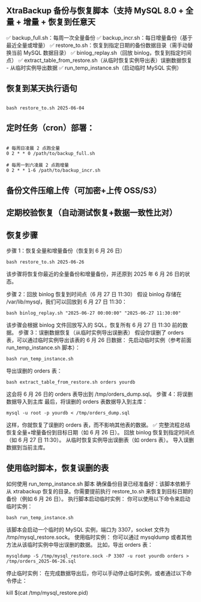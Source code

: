 


## XtraBackup 备份与恢复脚本（支持 MySQL 8.0 + 全量 + 增量 + 恢复到任意天


✅ backup_full.sh：每周一次全量备份
✅ backup_incr.sh：每日增量备份（基于最近全量或增量）
✅ restore_to.sh：恢复到指定日期的备份数据目录（需手动替换当前 MySQL 数据目录）
✅ binlog_replay.sh（回放 binlog，恢复到指定时间点）
✅ extract_table_from_restore.sh（从临时恢复实例导出表）误删数据恢复 - 从临时实例导出数据
✅ run_temp_instance.sh（启动临时 MySQL 实例）

## 恢复到某天执行语句

```

bash restore_to.sh 2025-06-04

```


## 定时任务（cron）部署：

```

# 每周日凌晨 2 点跑全量
0 2 * * 0 /path/to/backup_full.sh

# 每周一到六凌晨 2 点跑增量
0 2 * * 1-6 /path/to/backup_incr.sh
```


## 备份文件压缩上传（可加密+上传 OSS/S3）
## 定期校验恢复（自动测试恢复+数据一致性比对）


## 恢复步骤

步骤 1：恢复全量和增量备份（恢复到 6 月 26 日）
```
bash restore_to.sh 2025-06-26

```
该步骤将恢复你最近的全量备份和增量备份，并还原到 2025 年 6 月 26 日的状态。

步骤 2：回放 binlog 恢复到时间点（6 月 27 日 11:30）
假设 binlog 存储在 /var/lib/mysql，我们可以回放到 6 月 27 日 11:30：
```
bash binlog_replay.sh "2025-06-27 00:00:00" "2025-06-27 11:30:00"
```
该步骤会根据 binlog 文件回放写入的 SQL，恢复所有 6 月 27 日 11:30 前的数据。
步骤 3：误删数据恢复（从临时实例导出误删表）
假设你误删了 orders 表，可以通过临时实例导出该表的 6 月 26 日数据：
先启动临时实例（参考前面 run_temp_instance.sh 脚本）：
```
bash run_temp_instance.sh
```
导出误删的 orders 表：
```
bash extract_table_from_restore.sh orders yourdb
```
这会将 6 月 26 日的 orders 表导出到 /tmp/orders_dump.sql。
步骤 4：将误删数据导入到主库
最后，将误删的 orders 表数据导入到主库：
```
mysql -u root -p yourdb < /tmp/orders_dump.sql

```
这样，你就恢复了误删的 orders 表，而不影响其他表的数据。
✅ 完整流程总结
恢复全量+增量备份到目标日期（如 6 月 26 日）。
回放 binlog 恢复到指定时间点（如 6 月 27 日 11:30）。
从临时恢复实例导出误删表（如 orders 表）。
导入误删数据到当前主库。



## 使用临时脚本，恢复误删的表

如何使用 run_temp_instance.sh 脚本
确保备份目录已经准备好：该脚本依赖于从 xtrabackup 恢复的目录。你需要提前执行 restore_to.sh 来恢复到目标日期的备份（例如 6 月 26 日）。
执行脚本启动临时实例：
你可以使用以下命令来启动临时实例：

```
bash run_temp_instance.sh
```

该脚本会启动一个临时的 MySQL 实例，端口为 3307，socket 文件为 /tmp/mysql_restore.sock。
使用临时实例：
你可以通过 mysqldump 或者其他方法从该临时实例中导出误删的数据。
比如，导出 orders 表：
```
mysqldump -S /tmp/mysql_restore.sock -P 3307 -u root yourdb orders > /tmp/orders_2025-06-26.sql
```
停止临时实例：
在完成数据导出后，你可以手动停止临时实例，或者通过以下命令停止：

kill $(cat /tmp/mysql_restore.pid)
